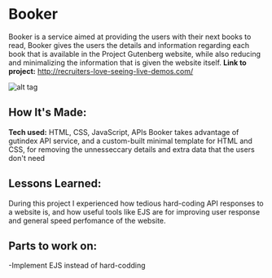 # Booker 
Booker is a service aimed at providing the users with their next books to read, Booker gives the users the details and information regarding each book
that is available in the Project Gutenberg website, while also reducing and minimalizing the information that is given the website itself.
**Link to project:** http://recruiters-love-seeing-live-demos.com/

![alt tag](http://placecorgi.com/1200/650)

## How It's Made:

**Tech used:** HTML, CSS, JavaScript, APIs
Booker takes advantage of gutindex API service, and a custom-built minimal template for HTML and CSS, for removing the
unnesseccary details and extra data that the users don't need

## Lessons Learned:
During this project I experienced how tedious hard-coding API responses to a website is,
and how useful tools like EJS are for improving user response and general speed perfomance of the website.
## Parts to work on:
-Implement EJS instead of hard-codding




